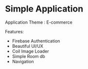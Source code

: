# Simple Application 


Application Theme : E-commerce 


Features:
- Firebase Authentication 
- Beautiful UI/UX
- Coil Image Loader
- Simple Room db
- Navigation
